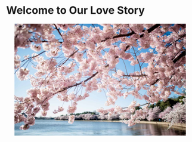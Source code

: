 # Welcome to Our Love Story


<p align="center">
  <img width="460" height="300" src="cherry-blossoms-washington-dc-april-01-2019-418x.jpg">
</p>


